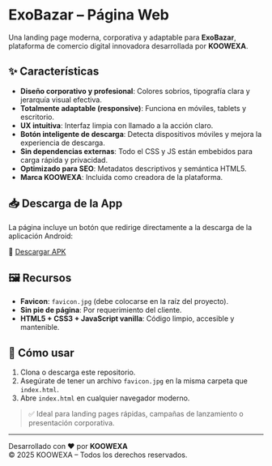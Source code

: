 # ExoBazar – Página Web

Una landing page moderna, corporativa y adaptable para **ExoBazar**, plataforma de comercio digital innovadora desarrollada por **KOOWEXA**.

## ✨ Características

- **Diseño corporativo y profesional**: Colores sobrios, tipografía clara y jerarquía visual efectiva.
- **Totalmente adaptable (responsive)**: Funciona en móviles, tablets y escritorio.
- **UX intuitiva**: Interfaz limpia con llamado a la acción claro.
- **Botón inteligente de descarga**: Detecta dispositivos móviles y mejora la experiencia de descarga.
- **Sin dependencias externas**: Todo el CSS y JS están embebidos para carga rápida y privacidad.
- **Optimizado para SEO**: Metadatos descriptivos y semántica HTML5.
- **Marca KOOWEXA**: Incluida como creadora de la plataforma.

## 📥 Descarga de la App

La página incluye un botón que redirige directamente a la descarga de la aplicación Android:

🔗 [Descargar APK](https://apk.e-droid.net/apk/app3759538-nor4ju.apk?v=4)

## 🖼️ Recursos

- **Favicon**: `favicon.jpg` (debe colocarse en la raíz del proyecto).
- **Sin pie de página**: Por requerimiento del cliente.
- **HTML5 + CSS3 + JavaScript vanilla**: Código limpio, accesible y mantenible.

## 🚀 Cómo usar

1. Clona o descarga este repositorio.
2. Asegúrate de tener un archivo `favicon.jpg` en la misma carpeta que `index.html`.
3. Abre `index.html` en cualquier navegador moderno.

> ✅ Ideal para landing pages rápidas, campañas de lanzamiento o presentación corporativa.

---

Desarrollado con ❤️ por **KOOWEXA**  
© 2025 KOOWEXA – Todos los derechos reservados.
